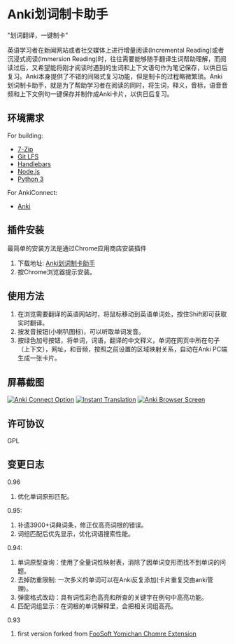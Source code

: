 # Anki划词制卡助手 #

"划词翻译，一键制卡"

英语学习者在新闻网站或者社交媒体上进行增量阅读(Incremental Reading)或者沉浸式阅读(Immersion Reading)时，往往需要能够随手翻译生词帮助理解，而阅读过后，又希望能将刚才阅读时遇到的生词和上下文语句作为笔记保存，以供日后复习。Anki本身提供了不错的间隔式复习功能，但是制卡的过程略微繁琐。Anki划词制卡助手，就是为了帮助学习者在阅读的同时，将生词，释义，音标，语音音频和上下文例句一键保存并制作成Anki卡片，以供日后复习。

## 环境需求 ##

For building:

*   [7-Zip](http://www.7-zip.org/)
*   [Git LFS](https://git-lfs.github.com/)
*   [Handlebars](http://handlebarsjs.com/)
*   [Node.js](https://nodejs.org/)
*   [Python 3](https://www.python.org/downloads/releases/3.0)

For AnkiConnect:

*   [Anki](http://ankisrs.net/)

## 插件安装 ##

最简单的安装方法是通过Chrome应用商店安装插件

1. 下载地址: [Anki划词制卡助手](https://chrome.google.com/webstore/detail/anki%E5%88%92%E8%AF%8D%E5%88%B6%E5%8D%A1%E5%8A%A9%E6%89%8B/ajencmdaamfnkgilhpgkepfhfgjfplnn)
2. 按Chrome浏览器提示安装。

## 使用方法 ##

1. 在浏览需要翻译的英语网站时，将鼠标移动到英语单词处，按住Shift即可获取实时翻译。
2. 按发音按钮(小喇叭图标)，可以听取单词发音。
3. 按绿色加号按钮，将单词，词语，翻译的中文释义，单词在网页中所在句子（上下文），网址，和音频，按照之前设置的区域映射关系，自动在Anki PC端生成一张卡片。

## 屏幕截图 ##

[![Anki Connect Option](https://ninja33.github.io/images/anki-dict-helper-01-thumb.jpg)](https://ninja33.github.io/images/anki-dict-helper-01.jpg)
[![Instant Translation](https://ninja33.github.io/images/anki-dict-helper-05-thumb.jpg)](https://ninja33.github.io/images/anki-dict-helper-05.jpg)
[![Anki Browser Screen](https://ninja33.github.io/images/anki-dict-helper-06-thumb.jpg)](https://ninja33.github.io/images/anki-dict-helper-06.jpg)

## 许可协议 ##

GPL

## 变更日志 ##
0.96

1. 优化单词原形匹配。

0.95:

1. 补遗3900+词典词条，修正仅高亮词根的错误。
2. 词组匹配后优先显示，优化词语搜索性能。

0.94:

1. 单词原型查询：使用了全量词性映射表，消除了因单词变形而找不到单词的问题。
2. 去掉防重限制: 一次多义的单词可以在Anki反复添加(卡片重复交由anki管理)。
3. 弹窗格式改动：具有词性彩色高亮和所查的关键字在例句中高亮功能。
4. 匹配词组显示：在词根的单词解释里，会把相关词组高亮。

0.93

1. first version forked from [FooSoft Yomichan Chomre Extension](https://github.com/FooSoft/yomichan-chrome)
